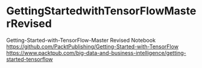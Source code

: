 # GettingStartedwithTensorFlowMasterRevised
Getting-Started-with-TensorFlow-Master Revised Notebook
https://github.com/PacktPublishing/Getting-Started-with-TensorFlow
https://www.packtpub.com/big-data-and-business-intelligence/getting-started-tensorflow
